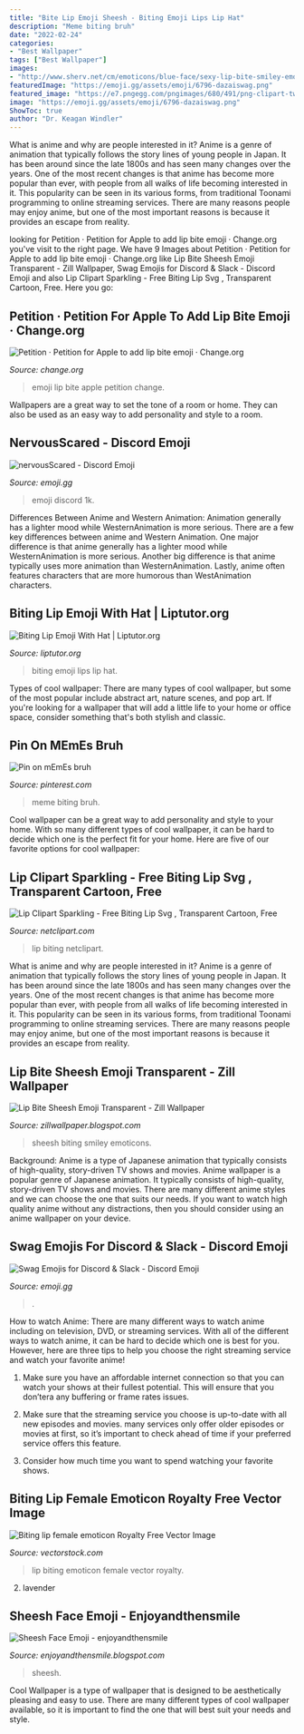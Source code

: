 ```yaml
---
title: "Bite Lip Emoji Sheesh - Biting Emoji Lips Lip Hat"
description: "Meme biting bruh"
date: "2022-02-24"
categories:
- "Best Wallpaper"
tags: ["Best Wallpaper"]
images:
- "http://www.sherv.net/cm/emoticons/blue-face/sexy-lip-bite-smiley-emoticon.png"
featuredImage: "https://emoji.gg/assets/emoji/6796-dazaiswag.png"
featured_image: "https://e7.pngegg.com/pngimages/680/491/png-clipart-twilight-sparkle-university-of-north-florida-4chan-pony-biting-lips-purple-hat.png"
image: "https://emoji.gg/assets/emoji/6796-dazaiswag.png"
ShowToc: true
author: "Dr. Keagan Windler"
---
```



What is anime and why are people interested in it?
Anime is a genre of animation that typically follows the story lines of young people in Japan. It has been around since the late 1800s and has seen many changes over the years. One of the most recent changes is that anime has become more popular than ever, with people from all walks of life becoming interested in it. This popularity can be seen in its various forms, from traditional Toonami programming to online streaming services. There are many reasons people may enjoy anime, but one of the most important reasons is because it provides an escape from reality.

	

		
looking for Petition · Petition for Apple to add lip bite emoji · Change.org you've visit to the right page. We have 9 Images about Petition · Petition for Apple to add lip bite emoji · Change.org like Lip Bite Sheesh Emoji Transparent - Zill Wallpaper, Swag Emojis for Discord &amp; Slack - Discord Emoji and also Lip Clipart Sparkling - Free Biting Lip Svg , Transparent Cartoon, Free. Here you go:
		
    
## Petition · Petition For Apple To Add Lip Bite Emoji · Change.org

<img loading=lazy src="https://assets.change.org/photos/9/kw/fh/xYKwFHbnzeVJSgR-800x450-noPad.jpg?1614782746" onerror="this.onerror=null;this.src='https://tse3.mm.bing.net/th?id=OIP.ofe9BMMX3YX-hapeDwjPCAAAAA&amp;pid=15.1';" alt="Petition · Petition for Apple to add lip bite emoji · Change.org">

_Source: change.org_

>emoji lip bite apple petition change. 

	

Wallpapers are a great way to set the tone of a room or home. They can also be used as an easy way to add personality and style to a room.

    
## NervousScared - Discord Emoji

<img loading=lazy src="https://emoji.gg/assets/emoji/3955-shoo-wee.png" onerror="this.onerror=null;this.src='https://tse3.mm.bing.net/th?id=OIP.ciumQVCj-BO4OQ2F7Wyb0QHaHZ&amp;pid=15.1';" alt="nervousScared - Discord Emoji">

_Source: emoji.gg_

>emoji discord 1k. 

	

Differences Between Anime and Western Animation: Animation generally has a lighter mood while WesternAnimation is more serious.
There are a few key differences between anime and Western Animation. One major difference is that anime generally has a lighter mood while WesternAnimation is more serious. Another big difference is that anime typically uses more animation than WesternAnimation. Lastly, anime often features characters that are more humorous than WestAnimation characters.

    
## Biting Lip Emoji With Hat | Liptutor.org

<img loading=lazy src="https://e7.pngegg.com/pngimages/680/491/png-clipart-twilight-sparkle-university-of-north-florida-4chan-pony-biting-lips-purple-hat.png" onerror="this.onerror=null;this.src='https://tse4.mm.bing.net/th?id=OIP.RVdgbdm1dpjptXHoygdo2AHaGl&amp;pid=15.1';" alt="Biting Lip Emoji With Hat | Liptutor.org">

_Source: liptutor.org_

>biting emoji lips lip hat. 

	

Types of cool wallpaper:
There are many types of cool wallpaper, but some of the most popular include abstract art, nature scenes, and pop art. If you're looking for a wallpaper that will add a little life to your home or office space, consider something that's both stylish and classic.

    
## Pin On MEmEs Bruh

<img loading=lazy src="https://i.pinimg.com/736x/01/61/43/016143457aa542431acbc37435991121.jpg" onerror="this.onerror=null;this.src='https://tse4.mm.bing.net/th?id=OIP.IWBc8JkSRtVsdKs_Y-qZMgHaHJ&amp;pid=15.1';" alt="Pin on mEmEs bruh">

_Source: pinterest.com_

>meme biting bruh. 

	

Cool wallpaper can be a great way to add personality and style to your home. With so many different types of cool wallpaper, it can be hard to decide which one is the perfect fit for your home. Here are five of our favorite options for cool wallpaper: 

    
## Lip Clipart Sparkling - Free Biting Lip Svg , Transparent Cartoon, Free

<img loading=lazy src="https://pp.netclipart.com/pp/s/407-4070740_emoji-lineart-download-lip-bite-emoji-png.png" onerror="this.onerror=null;this.src='https://tse1.mm.bing.net/th?id=OIP.GVakbaKSerpkOJVwJUOKogAAAA&amp;pid=15.1';" alt="Lip Clipart Sparkling - Free Biting Lip Svg , Transparent Cartoon, Free">

_Source: netclipart.com_

>lip biting netclipart. 

	

What is anime and why are people interested in it?
Anime is a genre of animation that typically follows the story lines of young people in Japan. It has been around since the late 1800s and has seen many changes over the years. One of the most recent changes is that anime has become more popular than ever, with people from all walks of life becoming interested in it. This popularity can be seen in its various forms, from traditional Toonami programming to online streaming services. There are many reasons people may enjoy anime, but one of the most important reasons is because it provides an escape from reality.

    
## Lip Bite Sheesh Emoji Transparent - Zill Wallpaper

<img loading=lazy src="http://www.sherv.net/cm/emoticons/blue-face/sexy-lip-bite-smiley-emoticon.png" onerror="this.onerror=null;this.src='https://tse2.mm.bing.net/th?id=OIP.06qfQyMzhmINGfP-899vzAHaIF&amp;pid=15.1';" alt="Lip Bite Sheesh Emoji Transparent - Zill Wallpaper">

_Source: zillwallpaper.blogspot.com_

>sheesh biting smiley emoticons. 

	

Background: Anime is a type of Japanese animation that typically consists of high-quality, story-driven TV shows and movies.
Anime wallpaper is a popular genre of Japanese animation. It typically consists of high-quality, story-driven TV shows and movies. There are many different anime styles and we can choose the one that suits our needs. If you want to watch high quality anime without any distractions, then you should consider using an anime wallpaper on your device.

    
## Swag Emojis For Discord &amp; Slack - Discord Emoji

<img loading=lazy src="https://emoji.gg/assets/emoji/6796-dazaiswag.png" onerror="this.onerror=null;this.src='https://tse2.mm.bing.net/th?id=OIP.7xbAsYe4H6KK6NFSanjT2wHaHa&amp;pid=15.1';" alt="Swag Emojis for Discord &amp; Slack - Discord Emoji">

_Source: emoji.gg_

>. 

	

How to watch Anime: There are many different ways to watch anime including on television, DVD, or streaming services.
With all of the different ways to watch anime, it can be hard to decide which one is best for you. However, here are three tips to help you choose the right streaming service and watch your favorite anime!
1. Make sure you have an affordable internet connection so that you can watch your shows at their fullest potential. This will ensure that you don’tera any buffering or frame rates issues.

2. Make sure that the streaming service you choose is up-to-date with all new episodes and movies. many services only offer older episodes or movies at first, so it’s important to check ahead of time if your preferred service offers this feature.

3. Consider how much time you want to spend watching your favorite shows.

    
## Biting Lip Female Emoticon Royalty Free Vector Image

<img loading=lazy src="https://cdn3.vectorstock.com/i/1000x1000/00/82/biting-lip-female-emoticon-vector-7590082.jpg" onerror="this.onerror=null;this.src='https://tse2.mm.bing.net/th?id=OIP.RPl-segMChT4Hoz2ogqK2QHaIJ&amp;pid=15.1';" alt="Biting lip female emoticon Royalty Free Vector Image">

_Source: vectorstock.com_

>lip biting emoticon female vector royalty. 

	

2. lavender 

    
## Sheesh Face Emoji - Enjoyandthensmile

<img loading=lazy src="https://lh5.googleusercontent.com/proxy/Ni7s4w1QJjxgS-MhfYZLp3tFJ-MiNaABXK2WzHzLETwniapSoFNluCqlMbeJHqV2KwC7um3y8PLAvJoxHs68sWf-kYxlZLZF_gs-vCZnS7CoYczJN4wOTuPuMXmDw1-D=w1200-h630-p-k-no-nu" onerror="this.onerror=null;this.src='https://tse1.mm.bing.net/th?id=OIP.D8KHHVRcg7hCeXu2Uqwr9AHaFb&amp;pid=15.1';" alt="Sheesh Face Emoji - enjoyandthensmile">

_Source: enjoyandthensmile.blogspot.com_

>sheesh. 

	

Cool Wallpaper is a type of wallpaper that is designed to be aesthetically pleasing and easy to use. There are many different types of cool wallpaper available, so it is important to find the one that will best suit your needs and style.

